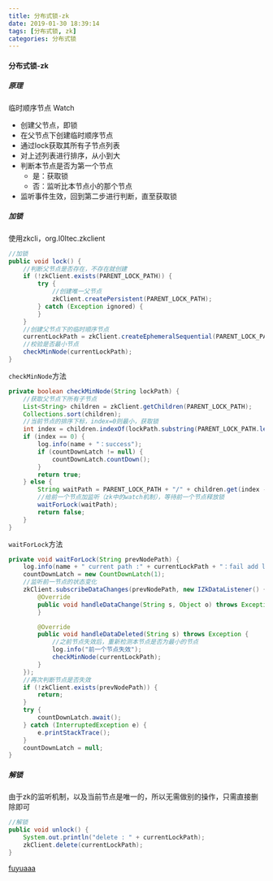 ```yaml
---
title: 分布式锁-zk
date: 2019-01-30 18:39:14
tags: [分布式锁, zk]
categories: 分布式锁
---
```


#### 分布式锁-zk

##### 原理

临时顺序节点  Watch

- 创建父节点，即锁
- 在父节点下创建临时顺序节点
- 通过lock获取其所有子节点列表
- 对上述列表进行排序，从小到大
- 判断本节点是否为第一个节点
    - 是：获取锁
    - 否：监听比本节点小的那个节点
- 监听事件生效，回到第二步进行判断，直至获取锁

##### 加锁

使用zkcli，org.I0Itec.zkclient

```java
//加锁
public void lock() {
    //判断父节点是否存在，不存在就创建
    if (!zkClient.exists(PARENT_LOCK_PATH)) {
        try {
            //创建唯一父节点
            zkClient.createPersistent(PARENT_LOCK_PATH);
        } catch (Exception ignored) {
        }
    }
    //创建父节点下的临时顺序节点
    currentLockPath = zkClient.createEphemeralSequential(PARENT_LOCK_PATH + "/", System.currentTimeMillis());
    //校验是否最小节点
    checkMinNode(currentLockPath);
}
```

`checkMinNode`方法

```java
private boolean checkMinNode(String lockPath) {
    //获取父节点下所有子节点
    List<String> children = zkClient.getChildren(PARENT_LOCK_PATH);
    Collections.sort(children);
    //当前节点的排序下标，index=0则最小，获取锁
    int index = children.indexOf(lockPath.substring(PARENT_LOCK_PATH.length() + 1));
    if (index == 0) {
        log.info(name + "：success");
        if (countDownLatch != null) {
            countDownLatch.countDown();
        }
        return true;
    } else {
        String waitPath = PARENT_LOCK_PATH + "/" + children.get(index - 1);
        //给前一个节点加监听（zk中的watch机制），等待前一个节点释放锁
        waitForLock(waitPath);
        return false;
    }
}
```
`waitForLock`方法

```java
private void waitForLock(String prevNodePath) {
    log.info(name + " current path :" + currentLockPath + "：fail add listener" + " wait path :" + prevNodePath);
    countDownLatch = new CountDownLatch(1);
    //监听前一节点的状态变化
    zkClient.subscribeDataChanges(prevNodePath, new IZkDataListener() {
        @Override
        public void handleDataChange(String s, Object o) throws Exception {
        }

        @Override
        public void handleDataDeleted(String s) throws Exception {
            //之前节点失效后，重新检测本节点是否为最小的节点
            log.info("前一个节点失效");
            checkMinNode(currentLockPath);
        }
    });
    //再次判断节点是否失效
    if (!zkClient.exists(prevNodePath)) {
        return;
    }
    try {
        countDownLatch.await();
    } catch (InterruptedException e) {
        e.printStackTrace();
    }
    countDownLatch = null;
}
```

##### 解锁

由于zk的监听机制，以及当前节点是唯一的，所以无需做别的操作，只需直接删除即可
```java
//解锁
public void unlock() {
    System.out.println("delete : " + currentLockPath);
    zkClient.delete(currentLockPath);
}
```

[fuyuaaa](https://github.com/fuyuaaa/study-java/tree/master/java-basic/src/main/java/top/fuyuaaa/study/thread/redislock)



